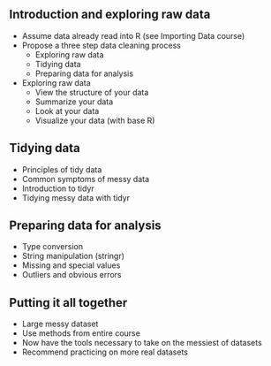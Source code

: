 ## Introduction and exploring raw data

* Assume data already read into R (see Importing Data course)
* Propose a three step data cleaning process
  * Exploring raw data
  * Tidying data
  * Preparing data for analysis
* Exploring raw data
  * View the structure of your data
  * Summarize your data
  * Look at your data
  * Visualize your data (with base R)

## Tidying data

* Principles of tidy data
* Common symptoms of messy data
* Introduction to tidyr
* Tidying messy data with tidyr

## Preparing data for analysis

* Type conversion
* String manipulation (stringr)
* Missing and special values
* Outliers and obvious errors

## Putting it all together

* Large messy dataset
* Use methods from entire course
* Now have the tools necessary to take on the messiest of datasets
* Recommend practicing on more real datasets
